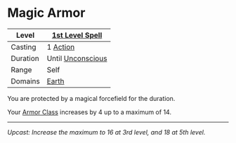 # Magic Armor

| Level    | [1st Level Spell](1st%20Level%20Spells.md)                 |
| -------- | ---------------------------------------------------------- |
| Casting  | 1 [Action](../../../../Game%20Procedures/Core%20Procedures/Action.md)        |
| Duration | Until [Unconscious](../../../../Game%20Procedures/Conditions/Unconscious.md) |
| Range    | Self                                                       |
| Domains  | [Earth](../../Spell%20Domains/Earth.md)                 |

You are protected by a magical forcefield for the duration.

Your [Armor Class](../../../../Player%20Characters/Derived%20Statistics/Armor%20Class.md) increases by 4 up to a maximum of 14.

---
*Upcast: Increase the maximum to 16 at 3rd level, and 18 at 5th level.*
